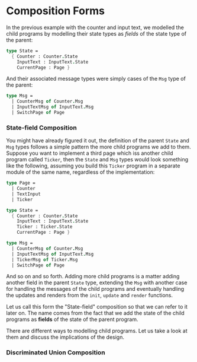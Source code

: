 # Composition Forms

In the previous example with the counter and input text, we modelled the child programs by modelling their state types as *fields* of the state type of the parent:
```fsharp
type State =
  { Counter : Counter.State
    InputText : InputText.State
    CurrentPage : Page }
```
And their associated message types were simply cases of the `Msg` type of the parent:
```fsharp
type Msg =
  | CounterMsg of Counter.Msg
  | InputTextMsg of InputText.Msg
  | SwitchPage of Page
```

### State-field Composition

You might have already figured it out, the definition of the parent `State` and `Msg` types follows a simple pattern the more child programs we add to them. Suppose you want to implement a third page which iss another child program called `Ticker`, then the `State` and `Msg` types would look something like the following, assuming you build this `Ticker` program in a separate module of the same name, regardless of the implementation:
```fsharp {highlight: [4, 9, 15]}
type Page =
  | Counter
  | TextInput
  | Ticker

type State =
  { Counter : Counter.State
    InputText : InputText.State
    Ticker : Ticker.State
    CurrentPage : Page }

type Msg =
  | CounterMsg of Counter.Msg
  | InputTextMsg of InputText.Msg
  | TickerMsg of Ticker.Msg
  | SwitchPage of Page
```
And so on and so forth. Adding more child programs is a matter adding another field in the parent `State` type, extending the `Msg` with another case for handling the messages of the child programs and eventually handling the updates and renders from the `init`, `update` and `render` functions.

Let us call this form the "State-field" composition so that we can refer to it later on. The name comes from the fact that we add the state of the child programs as **fields** of the state of the parent program.

There are different ways to modelling child programs. Let us take a look at them and discuss the implications of the design.

### Discriminated Union Composition

